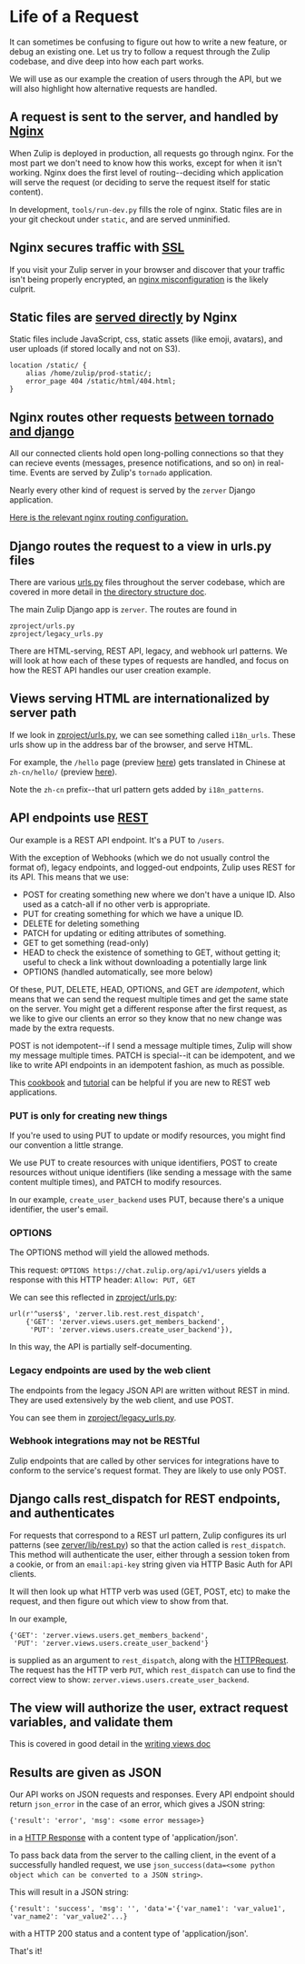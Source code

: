 # Life of a Request

It can sometimes be confusing to figure out how to write a new feature,
or debug an existing one. Let us try to follow a request through the
Zulip codebase, and dive deep into how each part works.

We will use as our example the creation of users through the API, but we
will also highlight how alternative requests are handled.

## A request is sent to the server, and handled by [Nginx](http://nginx.org/en/docs/)

When Zulip is deployed in production, all requests go through nginx.
For the most part we don't need to know how this works, except for when
it isn't working. Nginx does the first level of routing--deciding which
application will serve the request (or deciding to serve the request
itself for static content).

In development, `tools/run-dev.py` fills the role of nginx. Static files
are in your git checkout under `static`, and are served unminified.

## Nginx secures traffic with [SSL](https://zulip.readthedocs.io/en/latest/prod-install.html)

If you visit your Zulip server in your browser and discover that your
traffic isn't being properly encrypted, an [nginx misconfiguration](https://github.com/zulip/zulip/blob/master/puppet/zulip/files/nginx/sites-available/zulip-enterprise) is the
likely culprit.

## Static files are [served directly](https://github.com/zulip/zulip/blob/master/puppet/zulip/files/nginx/zulip-include-frontend/app) by Nginx

Static files include JavaScript, css, static assets (like emoji, avatars),
and user uploads (if stored locally and not on S3).

```
location /static/ {
    alias /home/zulip/prod-static/;
    error_page 404 /static/html/404.html;
}
```

## Nginx routes other requests [between tornado and django](http://zulip.readthedocs.io/en/latest/architecture-overview.html?highlight=tornado#tornado-and-django)

All our connected clients hold open long-polling connections so that
they can recieve events (messages, presence notifications, and so on) in
real-time. Events are served by Zulip's `tornado` application.

Nearly every other kind of request is served by the `zerver` Django
application.

[Here is the relevant nginx routing configuration.](https://github.com/zulip/zulip/blob/master/puppet/zulip/files/nginx/zulip-include-frontend/app)

## Django routes the request to a view in urls.py files

There are various [urls.py](https://docs.djangoproject.com/en/1.8/topics/http/urls/) files throughout the server codebase, which are
covered in more detail in [the directory structure doc](http://zulip.readthedocs.io/en/latest/directory-structure.html).

The main Zulip Django app is `zerver`. The routes are found in
```
zproject/urls.py
zproject/legacy_urls.py
```

There are HTML-serving, REST API, legacy, and webhook url patterns. We
will look at how each of these types of requests are handled, and focus
on how the REST API handles our user creation example.

## Views serving HTML are internationalized by server path

If we look in [zproject/urls.py](https://github.com/zulip/zulip/blob/master/zproject/urls.py), we can see something called
`i18n_urls`. These urls show up in the address bar of the browser, and
serve HTML.

For example, the `/hello` page (preview [here](https://zulip.com/hello/))
gets translated in Chinese at `zh-cn/hello/` (preview [here](https://zulip.com/zh-cn/hello/)).

Note the `zh-cn` prefix--that url pattern gets added by `i18n_patterns`.

## API endpoints use [REST](http://www.ics.uci.edu/~fielding/pubs/dissertation/rest_arch_style.htm)

Our example is a REST API endpoint. It's a PUT to `/users`.

With the exception of Webhooks (which we do not usually control the
format of), legacy endpoints, and logged-out endpoints, Zulip uses REST
for its API. This means that we use:

* POST for creating something new where we don't have a unique ID. Also used as a catch-all if no other verb is appropriate.
* PUT for creating something for which we have a unique ID.
* DELETE for deleting something
* PATCH for updating or editing attributes of something.
* GET to get something (read-only)
* HEAD to check the existence of something to GET, without getting it;
  useful to check a link without downloading a potentially large link
* OPTIONS (handled automatically, see more below)

Of these, PUT, DELETE, HEAD, OPTIONS, and GET are *idempotent*, which
means that we can send the request multiple times and get the same
state on the server. You might get a different response after the first
request, as we like to give our clients an error so they know that no
new change was made by the extra requests.

POST is not idempotent--if I send a message multiple times, Zulip will
show my message multiple times. PATCH is special--it can be
idempotent, and we like to write API endpoints in an idempotent fashion,
as much as possible.

This [cookbook](http://restcookbook.com/) and [tutorial](http://www.restapitutorial.com/) can be helpful if you are new to REST web applications.

### PUT is only for creating new things

If you're used to using PUT to update or modify resources, you might
find our convention a little strange.

We use PUT to create resources with unique identifiers, POST to create
resources without unique identifiers (like sending a message with the
same content multiple times), and PATCH to modify resources.

In our example, `create_user_backend` uses PUT, because there's a unique
identifier, the user's email.

### OPTIONS

The OPTIONS method will yield the allowed methods.

This request:
`OPTIONS https://chat.zulip.org/api/v1/users`
yields a response with this HTTP header:
`Allow: PUT, GET`

We can see this reflected in [zproject/urls.py](https://github.com/zulip/zulip/blob/master/zproject/urls.py):

    url(r'^users$', 'zerver.lib.rest.rest_dispatch',
        {'GET': 'zerver.views.users.get_members_backend',
         'PUT': 'zerver.views.users.create_user_backend'}),

In this way, the API is partially self-documenting.

### Legacy endpoints are used by the web client

The endpoints from the legacy JSON API are written without REST in
mind. They are used extensively by the web client, and use POST.

You can see them in [zproject/legacy_urls.py](https://github.com/zulip/zulip/blob/master/zproject/legacy_urls.py).

### Webhook integrations may not be RESTful

Zulip endpoints that are called by other services for integrations have
to conform to the service's request format. They are likely to use
only POST.

## Django calls rest_dispatch for REST endpoints, and authenticates

For requests that correspond to a REST url pattern, Zulip configures its
url patterns (see [zerver/lib/rest.py](https://github.com/zulip/zulip/blob/master/zerver/lib/rest.py)) so that the action called is
`rest_dispatch`. This method will authenticate the user, either through
a session token from a cookie, or from an `email:api-key` string given
via HTTP Basic Auth for API clients.

It will then look up what HTTP verb was used (GET, POST, etc) to make
the request, and then figure out which view to show from that.

In our example,
```
{'GET': 'zerver.views.users.get_members_backend',
 'PUT': 'zerver.views.users.create_user_backend'}
```
is supplied as an argument to `rest_dispatch`, along with the [HTTPRequest](https://docs.djangoproject.com/en/1.8/ref/request-response/).
The request has the HTTP verb `PUT`, which `rest_dispatch` can use to
find the correct view to show: `zerver.views.users.create_user_backend`.

## The view will authorize the user, extract request variables, and validate them

This is covered in good detail in the [writing views doc](https://zulip.readthedocs.io/en/latest/writing-views.html)

## Results are given as JSON

Our API works on JSON requests and responses. Every API endpoint should
return `json_error` in the case of an error, which gives a JSON string:

`{'result': 'error', 'msg': <some error message>}`

in a [HTTP Response](https://docs.djangoproject.com/en/1.8/ref/request-response/) with a content type of 'application/json'.

To pass back data from the server to the calling client, in the event of
a successfully handled request, we use `json_success(data=<some python object which can be converted to a JSON string>`.

This will result in a JSON string:

`{'result': 'success', 'msg': '', 'data'='{'var_name1': 'var_value1', 'var_name2': 'var_value2'...}`

with a HTTP 200 status and a content type of 'application/json'.

That's it!
